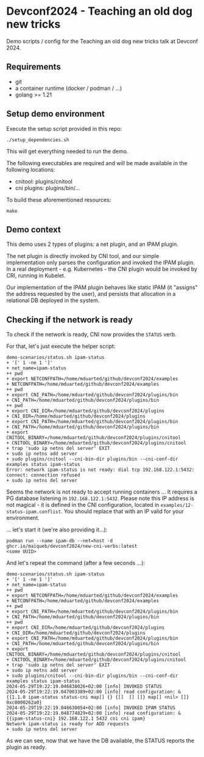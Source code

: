 # Devconf2024 - Teaching an old dog new tricks
Demo scripts / config for the Teaching an old dog new tricks talk at Devconf 2024.

## Requirements
- git
- a container runtime (docker / podman / ...)
- golang >= 1.21

## Setup demo environment
Execute the setup script provided in this repo:
```shell
./setup_dependencies.sh
```
This will get everything needed to run the demo.

The following executables are required and will be made available in the
following locations:
- cnitool: plugins/cnitool
- cni plugins: plugins/bin/...

To build these aforementioned resources:
```shell
make
```

## Demo context
This demo uses 2 types of plugins: a net plugin, and an IPAM plugin.

The net plugin is directly invoked by CNI tool, and our simple implementation
only parses the configuration and invoked the IPAM plugin. In a real
deployment - e.g. Kubernetes - the CNI plugin would be invoked by CRI, running
in Kubelet.

Our implementation of the IPAM plugin behaves like static IPAM (it "assigns"
the address requested by the user), and persists that allocation in a
relational DB deployed in the system.

## Checking if the network is ready
To check if the network is ready, CNI now provides the `STATUS` verb.

For that, let's just execute the helper script:
```shell
demo-scenarios/status.sh ipam-status
+ '[' 1 -ne 1 ']'
+ net_name=ipam-status
++ pwd
+ export NETCONFPATH=/home/mduarted/github/devconf2024/examples
+ NETCONFPATH=/home/mduarted/github/devconf2024/examples
++ pwd
+ export CNI_PATH=/home/mduarted/github/devconf2024/plugins/bin
+ CNI_PATH=/home/mduarted/github/devconf2024/plugins/bin
++ pwd
+ export CNI_DIR=/home/mduarted/github/devconf2024/plugins
+ CNI_DIR=/home/mduarted/github/devconf2024/plugins
+ export CNI_PATH=/home/mduarted/github/devconf2024/plugins/bin
+ CNI_PATH=/home/mduarted/github/devconf2024/plugins/bin
+ export CNITOOL_BINARY=/home/mduarted/github/devconf2024/plugins/cnitool
+ CNITOOL_BINARY=/home/mduarted/github/devconf2024/plugins/cnitool
+ trap 'sudo ip netns del server' EXIT
+ sudo ip netns add server
+ sudo plugins/cnitool --cni-bin-dir plugins/bin --cni-conf-dir examples status ipam-status
Error: network ipam-status is not ready: dial tcp 192.168.122.1:5432: connect: connection refused
+ sudo ip netns del server
```

Seems the network is not ready to accept running containers ... It requires a
PG database listening in `192.168.122.1:5432`. Please note this IP address is
not magical - it is defined in the CNI configuration, located in
`examples/12-status-ipam.conflist`. You should replace that with an IP valid
for your environment.

... let's start it (we're also providing it...):
```shell
podman run --name ipam-db --net=host -d ghcr.io/maiqueb/devconf2024/new-cni-verbs:latest
<some UUID>
```

And let's repeat the command (after a few seconds ...):
```shell
demo-scenarios/status.sh ipam-status
+ '[' 1 -ne 1 ']'
+ net_name=ipam-status
++ pwd
+ export NETCONFPATH=/home/mduarted/github/devconf2024/examples
+ NETCONFPATH=/home/mduarted/github/devconf2024/examples
++ pwd
+ export CNI_PATH=/home/mduarted/github/devconf2024/plugins/bin
+ CNI_PATH=/home/mduarted/github/devconf2024/plugins/bin
++ pwd
+ export CNI_DIR=/home/mduarted/github/devconf2024/plugins
+ CNI_DIR=/home/mduarted/github/devconf2024/plugins
+ export CNI_PATH=/home/mduarted/github/devconf2024/plugins/bin
+ CNI_PATH=/home/mduarted/github/devconf2024/plugins/bin
+ export CNITOOL_BINARY=/home/mduarted/github/devconf2024/plugins/cnitool
+ CNITOOL_BINARY=/home/mduarted/github/devconf2024/plugins/cnitool
+ trap 'sudo ip netns del server' EXIT
+ sudo ip netns add server
+ sudo plugins/cnitool --cni-bin-dir plugins/bin --cni-conf-dir examples status ipam-status
2024-05-29T19:22:19.046838026+02:00 [info] INVOKED STATUS
2024-05-29T19:22:19.047003389+02:00 [info] read configuration: &{{1.1.0 ipam-status status-cni map[] {} {[]  [] []} map[] <nil> []}   0xc0000262a0}
2024-05-29T19:22:19.048630054+02:00 [info] INVOKED IPAM STATUS
2024-05-29T19:22:19.048774829+02:00 [info] read configuration: &{{ipam-status-cni} 192.168.122.1 5432 cni cni ipam}
Network ipam-status is ready for ADD requests
+ sudo ip netns del server
```

As we can see, now that we have the DB available, the STATUS reports the plugin as ready.